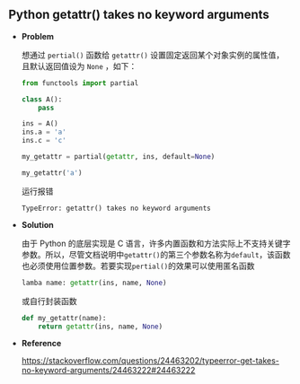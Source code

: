 ## Python getattr() takes no keyword arguments

- **Problem**

  想通过 `pertial()` 函数给 `getattr()` 设置固定返回某个对象实例的属性值，且默认返回值设为 `None` ，如下：

  ```python
  from functools import partial
  
  class A():
      pass
  
  ins = A()
  ins.a = 'a'
  ins.c = 'c'
  
  my_getattr = partial(getattr, ins, default=None)
  
  my_getattr('a')
  ```

  运行报错

  ```
  TypeError: getattr() takes no keyword arguments
  ```

- **Solution**

  由于 Python 的底层实现是 C 语言，许多内置函数和方法实际上不支持关键字参数。所以，尽管文档说明中`getattr()`的第三个参数名称为`default`，该函数也必须使用位置参数。若要实现`pertial()`的效果可以使用匿名函数

  ```python
  lamba name: getattr(ins, name, None)
  ```

  或自行封装函数

  ```python
  def my_getattr(name):
      return getattr(ins, name, None)
  ```

- **Reference**

  <https://stackoverflow.com/questions/24463202/typeerror-get-takes-no-keyword-arguments/24463222#24463222>
